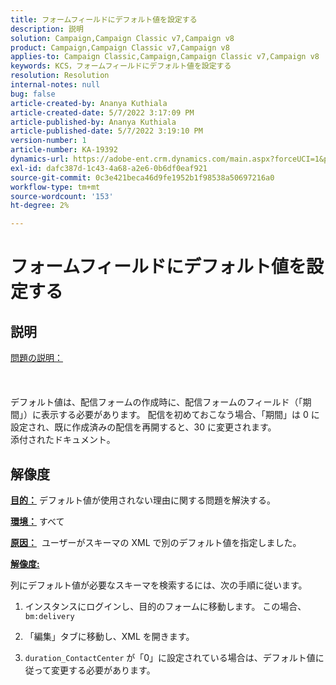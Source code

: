 ```yaml
---
title: フォームフィールドにデフォルト値を設定する
description: 説明
solution: Campaign,Campaign Classic v7,Campaign v8
product: Campaign,Campaign Classic v7,Campaign v8
applies-to: Campaign Classic,Campaign,Campaign Classic v7,Campaign v8
keywords: KCS，フォームフィールドにデフォルト値を設定する
resolution: Resolution
internal-notes: null
bug: false
article-created-by: Ananya Kuthiala
article-created-date: 5/7/2022 3:17:09 PM
article-published-by: Ananya Kuthiala
article-published-date: 5/7/2022 3:19:10 PM
version-number: 1
article-number: KA-19392
dynamics-url: https://adobe-ent.crm.dynamics.com/main.aspx?forceUCI=1&pagetype=entityrecord&etn=knowledgearticle&id=ffdd6cc2-18ce-ec11-a7b5-0022480a8e40
exl-id: dafc387d-1c43-4a68-a2e6-0b6df0eaf921
source-git-commit: 0c3e421beca46d9fe1952b1f98538a50697216a0
workflow-type: tm+mt
source-wordcount: '153'
ht-degree: 2%

---
```


# フォームフィールドにデフォルト値を設定する

## 説明

<u>問題の説明：</u><br><br> <br><br>デフォルト値は、配信フォームの作成時に、配信フォームのフィールド（「期間」）に表示する必要があります。 配信を初めておこなう場合、「期間」は 0 に設定され、既に作成済みの配信を再開すると、30 に変更されます。
<br>添付されたドキュメント。<br>

## 解像度


<b><u>目的：</u></b> デフォルト値が使用されない理由に関する問題を解決する。

<b><u>環境：</u></b> すべて

<b><u>原因：</u></b>  ユーザーがスキーマの XML で別のデフォルト値を指定しました。

<b><u>解像度:</u></b>

列にデフォルト値が必要なスキーマを検索するには、次の手順に従います。

1. インスタンスにログインし、目的のフォームに移動します。 この場合、 `bm:delivery`

2. 「編集」タブに移動し、XML を開きます。

3. `duration_ContactCenter` が「0」に設定されている場合は、デフォルト値に従って変更する必要があります。
